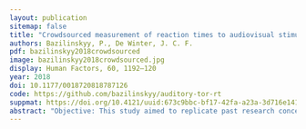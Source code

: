 ```yaml
---
layout: publication
sitemap: false
title: "Crowdsourced measurement of reaction times to audiovisual stimuli with various degrees of asynchrony"
authors: Bazilinskyy, P., De Winter, J. C. F.
pdf: bazilinskyy2018crowdsourced
image: bazilinskyy2018crowdsourced.jpg
display: Human Factors, 60, 1192–120
year: 2018
doi: 10.1177/0018720818787126
code: https://github.com/bazilinskyy/auditory-tor-rt
suppmat: https://doi.org/10.4121/uuid:673c9bbc-bf17-42fa-a23a-3d716e141b1f
abstract: "Objective: This study aimed to replicate past research concerning reaction times to audiovisual stimuli with different stimulus onset asynchrony (SOA), using a large sample of crowdsourcing respondents. Background: Research has shown that reaction times are fastest when an auditory and a visual stimulus are presented simultaneously and that SOA causes an increase in reaction time, this increase being dependent on stimulus intensity. Research on audiovisual SOA has been conducted with small numbers of participants. Method: 1,823 participants each performed 176 reaction time trials consisting of 29 SOA levels and three visual intensity levels, using CrowdFlower, with a compensation of USD 0.20 per participant. Results were verified with a local web-in-lab study (N = 34). Results: The results replicated past research, with a V-shape of mean reaction time as a function of SOA, the V-shape being stronger for lower intensity visual stimuli. The level of SOA affected mainly the right side of the reaction time distribution, whereas the fastest 5% were hardly affected. The variability of reaction times was higher for the crowdsourcing study than for the web-in-lab study. Conclusion: Crowdsourcing is a promising medium for reaction-time research that involves small temporal differences in stimulus presentation. The observed effects of SOA can be explained by an independent-channels mechanism, and also by some participants not perceiving the auditory or visual stimulus, hardware variability, misinterpretation of the task instructions, or lapses in attention. Application: The obtained knowledge on the distribution of reaction times may benefit the design of warning systems."
---
```

